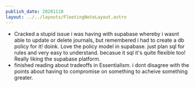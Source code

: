 ```yaml
---
publish_date: 20201110
layout: ../../layouts/FleetingNoteLayout.astro
---
```

- Cracked a stupid issue i was having with supabase whereby i wasnt able to update or delete journals, but remembered i had to create a db policy for it! doink. Love the policy model in supabase. just plan sql for rules and very easy to understand. becasue it sql it's quite flexible too! Really liking the supabase platform.
- finished reading about tradeoffs in Essentialism. i dont disagree with the points about having to compromise on something to acheive something greater.
